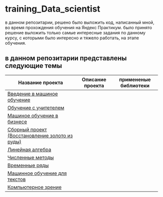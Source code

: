 # training_Data_scientist
в данном репозитарии, решено было выложить код, написанный мной, во время прохождения обучения на Яндекс Практикум. было принято решение выложить только самые интересные задания по данному курсу, с которыми было интересно и тяжело работать, на этапе обучения.
## в данном репозитарии представлены следующие темы


Название проекта|Описание проекта|примененые библиотеки
-----------------------------|-----------------------------------------|------------------------
[Введение в машиное обучение](https://github.com/vvtyurin/training_Data_scientist/tree/main/Introduction%20to%20Machine%20Learning)|
[Обучение с учитетелем](https://github.com/vvtyurin/training_Data_scientist/tree/main/Training%20with%20a%20teacher)|
[Машиное обучение в бизнесе](https://github.com/vvtyurin/training_Data_scientist/tree/main/Machine%20learning%20in%20business)|
[Сборный проект (Восстановление золото из руды)](https://github.com/vvtyurin/training_Data_scientist/tree/main/Combined%20project%20-%201)|
[Линейная алгебра](https://github.com/vvtyurin/training_Data_scientist/tree/main/Linear%20Algebra)|
[Численные методы](https://github.com/vvtyurin/training_Data_scientist/tree/main/Numerical%20methods)|
[Временные ряды](https://github.com/vvtyurin/training_Data_scientist/tree/main/Time%20series)|
[Машинное обучение для текстов](https://github.com/vvtyurin/training_Data_scientist/tree/main/Machine%20learning%20for%20texts)|
[Компьютерное зрение](https://github.com/vvtyurin/training_Data_scientist/tree/main/Computer%20vision)|
